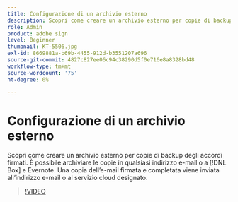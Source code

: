 ```yaml
---
title: Configurazione di un archivio esterno
description: Scopri come creare un archivio esterno per copie di backup degli accordi firmati
role: Admin
product: adobe sign
level: Beginner
thumbnail: KT-5506.jpg
exl-id: 8669881a-b69b-4455-912d-b3551207a696
source-git-commit: 4827c827ee06c94c38290d5f0e716e8a8328bd48
workflow-type: tm+mt
source-wordcount: '75'
ht-degree: 0%

---
```


# Configurazione di un archivio esterno

Scopri come creare un archivio esterno per copie di backup degli accordi firmati. È possibile archiviare le copie in qualsiasi indirizzo e-mail o a [!DNL Box] e Evernote. Una copia dell’e-mail firmata e completata viene inviata all’indirizzo e-mail o al servizio cloud designato.

>[!VIDEO](https://video.tv.adobe.com/v/3409072?hidetitle=true)